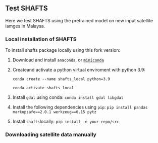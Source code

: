 ## Test SHAFTS 

Here we test SHAFTS using the pretrained model on new input satellite iamges in Malaysa.

### Local installation of SHAFTS

To install shafts package locally using this fork version:

1. Download and install `anaconda`, or [`miniconda`](https://docs.conda.io/projects/miniconda/en/latest/)
2. Createand activate a python virtual enviroment with python 3.9:

    `conda create --name shafts_local python=3.9`
    
    `conda activate shafts_local`
3. Install `gdal` using conda:
    `conda install gdal libgdal`
4. Install the following dependencies using `pip`:
    `pip install pandas markupsafe==2.0.1 werkzeug==0.15 pytz`
5. Install `shafts`locally:
    `pip install -e your-repo/src`
    


### Downloading satellite data manually


